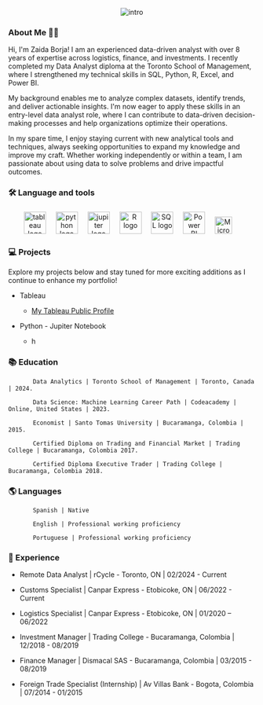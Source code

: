 <div align="center">


![intro](https://github.com/zborja1/photo/blob/main/Zaida%20Borja%20(1).png)


<div align="left">
           
### About Me 👩‍💻

Hi, I'm Zaida Borja! I am an experienced data-driven analyst with over 8 years of expertise across logistics, finance, and investments. I recently completed my Data Analyst diploma at the Toronto School of Management, where I strengthened my technical skills in SQL, Python, R, Excel, and Power BI.

My background enables me to analyze complex datasets, identify trends, and deliver actionable insights. I'm now eager to apply these skills in an entry-level data analyst role, where I can contribute to data-driven decision-making processes and help organizations optimize their operations.

In my spare time, I enjoy staying current with new analytical tools and techniques, always seeking opportunities to expand my knowledge and improve my craft. Whether working independently or within a team, I am passionate about using data to solve problems and drive impactful outcomes.

### 🛠 Language and tools 

###
<div align="center">
<img src="https://1000logos.net/wp-content/uploads/2022/03/Tableau-Logo.jpg" height="45" alt="tableau logo"  />
<img width="12" />

<img src="https://download.logo.wine/logo/Python_(programming_language)/Python_(programming_language)-Logo.wine.png" height="45" alt="python logo"  />
<img width="12" />

<img src="https://cdn.icon-icons.com/icons2/2699/PNG/512/jupyter_logo_icon_169453.png" height="45" alt="jupiter logo"  />
<img width="12" />

<img src="https://cdn4.iconfinder.com/data/icons/logos-and-brands/512/285_R_Project_logo-512.png" height="45" alt="R logo"  />
<img width="12" />

<img src="https://1000logos.net/wp-content/uploads/2020/08/MySQL-Logo.png" height="45" alt="SQL logo"  />
<img width="12" />

<img src="https://logohistory.net/wp-content/uploads/2023/05/Power-BI-Symbol.png" height="45" alt="Power BI logo"  />
<img width="12" />

<img src="https://encrypted-tbn0.gstatic.com/images?q=tbn:ANd9GcRKqbHZLagnQdkt_YzWUXPL-q0VLtt82o6J0Q&usqp=CAU" height="35" alt="Microsof logo"  />
<img width="12" />

</div>

###

<h3 align="left">💻  Projects </h3>

Explore my projects below and stay tuned for more exciting additions as I continue to enhance my portfolio!



* Tableau
  - [My Tableau Public Profile](https://public.tableau.com/app/profile/zaida.borja/vizzes)

* Python - Jupiter Notebook
  - h




### 📚 Education 

           Data Analytics | Toronto School of Management | Toronto, Canada | 2024.

           Data Science: Machine Learning Career Path | Codeacademy | Online, United States | 2023.
           
           Economist | Santo Tomas University | Bucaramanga, Colombia | 2015.

           Certified Diploma on Trading and Financial Market | Trading College | Bucaramanga, Colombia 2017.

           Certified Diploma Executive Trader | Trading College | Bucaramanga, Colombia 2018.


###

<h3 align="left">🌎 Languages </h3>

           Spanish | Native

           English | Professional working proficiency 	
           
           Portuguese | Professional working proficiency
           
###
<h3 align="left">📑 Experience </h3>

* Remote Data Analyst | rCycle - Toronto, ON | 02/2024 - Current

* Customs Specialist | Canpar Express - Etobicoke, ON | 06/2022 - Current

* Logistics Specialist | Canpar Express - Etobicoke, ON | 01/2020 – 06/2022

* Investment Manager | Trading College - Bucaramanga, Colombia | 12/2018 - 08/2019

* Finance Manager | Dismacal SAS - Bucaramanga, Colombia | 03/2015 - 08/2019

* Foreign Trade Specialist (Internship) | Av Villas Bank - Bogota, Colombia | 07/2014 - 01/2015



